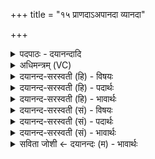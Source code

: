 +++
title = "१५ प्राणदाऽअपानदा व्यानदा"

+++
<details><summary>पदपाठः - दयानन्दादि</summary>

प्रा॒ण॒दा इति॑ प्राण॒ऽदाः। अ॒पा॒न॒दा इत्य॑पान॒ऽदाः। व्या॒न॒दा इति॑ व्यान॒ऽदाः। व॒र्चो॒दा इति॑ वर्चः॒ऽदाः। व॒रि॒वो॒दा इति॑ वरिवः॒ऽदाः। अ॒न्यान्। ते॒। अ॒स्मत्। त॒प॒न्तु॒। हे॒तयः॑। पा॒व॒कः। अ॒स्मभ्य॑म्। शि॒वः। भ॒व॒। १५।
</details>

<details><summary>अधिमन्त्रम् (VC)</summary>

- अग्निर्देवता
- लोपामुद्रा ऋषिः
- विराडार्षी पङ्क्तिः
- पञ्चमः
</details>

<details><summary>दयानन्द-सरस्वती (हि) - विषयः</summary>

विद्वान् और राजा कैसे हों, यह विषय अगले मन्त्र में कहा है ॥
</details>

<details><summary>दयानन्द-सरस्वती (हि) - पदार्थः</summary>

पदार्थान्वयभाषाः -  हे विद्वन् राजन् ! (ते) आपकी जो उन्नति वा शस्त्रादि (अस्मभ्यम्) हम लोगों के लिये (प्राणदाः) जीवन तथा बल को देने वा (अपानदाः) दुःख दूर करने के साधन को देने वा (व्यानदाः) व्याप्ति और विज्ञान को देने (वर्चोदाः) सब विद्याओं के पढ़ने का हेतु को देने और (वरिवोदाः) सत्य धर्म्म और विद्वानों की सेवा को व्याप्त करानेवाली (हेतयः) वज्रादि शस्त्रों की उन्नतियाँ (अस्मत्) हमसे (अन्यान्) अन्य दुष्ट शत्रुओं को (तपन्तु) दुःखी करें, उनके सहित (पावकः) शुद्धि का प्रचार करते हुए आप हम लोगों के लिये (शिवः) मङ्गलकारी (भव) हूजिये ॥१५ ॥
</details>

<details><summary>दयानन्द-सरस्वती (हि) - भावार्थः</summary>

भावार्थभाषाः -  वही राजा है जो न्याय को बढ़ानेवाला हो, और वही विद्वान् है जो विद्या से न्याय को जाननेवाला हो, और वह राजा नहीं जो कि प्रजा को पीड़ा दे, और वह विद्वान् भी नहीं जो दूसरों को विद्वान् न करे, और वे प्रजाजन भी नहीं जो नीतियुक्त राजा की सेवा न करें ॥१५ ॥
</details>

<details><summary>दयानन्द-सरस्वती (सं) - विषयः</summary>

विद्वद्राजानौ कीदृशौ स्यातामित्याह ॥
</details>

<details><summary>दयानन्द-सरस्वती (सं) - पदार्थः</summary>

पदार्थान्वयभाषाः -  हे विद्वन् राजन् ! ते तव या अस्मभ्यं प्राणदा अपानदा व्यानदा वर्चोदा वरिवोदा हेतयो भूत्वाऽस्मदन्यांस्तपन्तु ताभिः पावकः संस्त्वमस्मभ्यं शिवो भव ॥१५ ॥
</details>

<details><summary>दयानन्द-सरस्वती (सं) - भावार्थः</summary>

भावार्थभाषाः -  स एव राजा यो न्यायस्य वर्द्धकः स्यात्, स एव विद्वान् यो विद्यया न्यायस्य विज्ञापको भवेत्, न स राजा यः प्रजा पीडयेत्, न स विद्वान् योऽन्यान् विदुषो न कुर्यात्, न ताः प्रजा या नीतिज्ञं न सेवेरन् ॥१५ ॥
</details>

<details><summary>सविता जोशी ← दयानन्दः (म) - भावार्थः</summary>

भावार्थभाषाः -  जो न्यायी असतो तोच खरा राजा होय. जो विद्या जाणून घेऊन न्यायनिवाडा करतो तोच खरा विद्वान होय. जो प्रजेला त्रास देतो तो राजा नव्हे व जो इतरांना विद्वान करीत नाही तो विद्वान नव्हे आणि जे नीतिमान राजाला सहकार्य करत नाहीत ते प्रजानन नव्हेत.
</details>